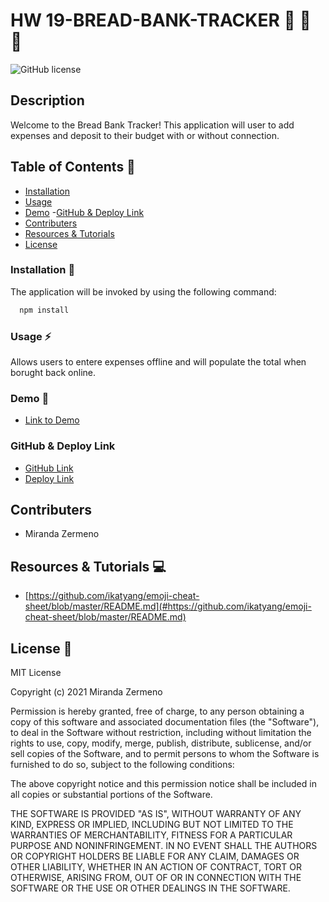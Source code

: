 # HW 19-BREAD-BANK-TRACKER 🍞   💸   🍞


![GitHub license](https://img.shields.io/badge/license-MIT-ff69b4.svg) 

## Description
Welcome to the Bread Bank Tracker! This application will user to add expenses and deposit to their budget with or without connection.


## Table of Contents 🔎
- [Installation](#installation)
- [Usage](#usage)
- [Demo](#demo)
 -[GitHub & Deploy Link](#githubdeploylink)
- [Contributers](#contributers)
- [Resources & Tutorials](#resources&tutorials)
- [License](#license)

### Installation  💾
The application will be invoked by using the following command:

```bash
  npm install 
``` 

### Usage ⚡
Allows users to entere expenses offline and will populate the total when borught back online. 

### Demo 🎥

* [Link to Demo]()

### GitHub & Deploy Link

* [GitHub Link](https://github.com/Zermeno94/BREAD-BANK-TRACKER)
* [Deploy Link]()

## Contributers
* Miranda Zermeno



## Resources & Tutorials  💻

* [https://github.com/ikatyang/emoji-cheat-sheet/blob/master/README.md](#https://github.com/ikatyang/emoji-cheat-sheet/blob/master/README.md)



## License 📍
MIT License

Copyright (c) 2021 Miranda Zermeno

Permission is hereby granted, free of charge, to any person obtaining a copy
of this software and associated documentation files (the "Software"), to deal
in the Software without restriction, including without limitation the rights
to use, copy, modify, merge, publish, distribute, sublicense, and/or sell
copies of the Software, and to permit persons to whom the Software is
furnished to do so, subject to the following conditions:

The above copyright notice and this permission notice shall be included in all
copies or substantial portions of the Software.

THE SOFTWARE IS PROVIDED "AS IS", WITHOUT WARRANTY OF ANY KIND, EXPRESS OR
IMPLIED, INCLUDING BUT NOT LIMITED TO THE WARRANTIES OF MERCHANTABILITY,
FITNESS FOR A PARTICULAR PURPOSE AND NONINFRINGEMENT. IN NO EVENT SHALL THE
AUTHORS OR COPYRIGHT HOLDERS BE LIABLE FOR ANY CLAIM, DAMAGES OR OTHER
LIABILITY, WHETHER IN AN ACTION OF CONTRACT, TORT OR OTHERWISE, ARISING FROM,
OUT OF OR IN CONNECTION WITH THE SOFTWARE OR THE USE OR OTHER DEALINGS IN THE
SOFTWARE.
